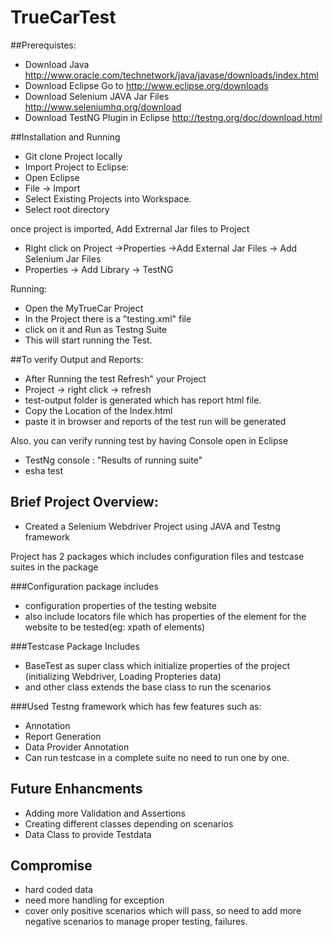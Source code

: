 # TrueCarTest
##Prerequistes:
 - Download Java http://www.oracle.com/technetwork/java/javase/downloads/index.html
 - Download Eclipse Go to http://www.eclipse.org/downloads
 - Download Selenium JAVA Jar Files http://www.seleniumhq.org/download
 - Download TestNG Plugin in Eclipse http://testng.org/doc/download.html
 
##Installation and Running
- Git clone Project locally
- Import Project to Eclipse:
- Open Eclipse
- File -> Import
- Select Existing Projects into Workspace.
- Select root directory

once project is imported, Add Extrernal Jar files to Project
- Right click on Project ->Properties ->Add External Jar Files -> Add Selenium Jar Files 
- Properties -> Add Library -> TestNG

Running:
- Open the MyTrueCar Project
- In the Project there is a "testing.xml" file 
- click on it and Run as Testng Suite
- This will start running the Test.

##To verify Output and Reports:
- After Running the test Refresh" your Project
- Project -> right click -> refresh
- test-output folder is generated which has report html file.
- Copy the Location of the Index.html 
- paste it in browser and reports of the test run will be generated

Also. you can verify running test by having Console open in Eclipse
- TestNg console : "Results of running suite"
- esha test

## Brief Project Overview:
- Created a Selenium Webdriver Project using JAVA and Testng framework

Project has 2 packages which includes configuration files and testcase suites in the package

###Configuration package includes
- configuration properties of the testing website
- also include locators file which has properties of the element for the website to be tested(eg: xpath of elements)

###Testcase Package Includes
- BaseTest as super class which initialize properties of the project (initializing Webdriver, Loading Propteries data)
- and other class extends the base class to run the scenarios 

###Used Testng framework which has few features such as:
- Annotation 
- Report Generation
- Data Provider Annotation
- Can run testcase in a complete suite no need to run one by one.

## Future Enhancments
- Adding more Validation and Assertions
- Creating different classes depending on scenarios
- Data Class to provide Testdata 

## Compromise
- hard coded data 
- need more handling for exception
- cover only positive scenarios which will pass, so need to add more negative scenarios to manage proper testing, failures.

